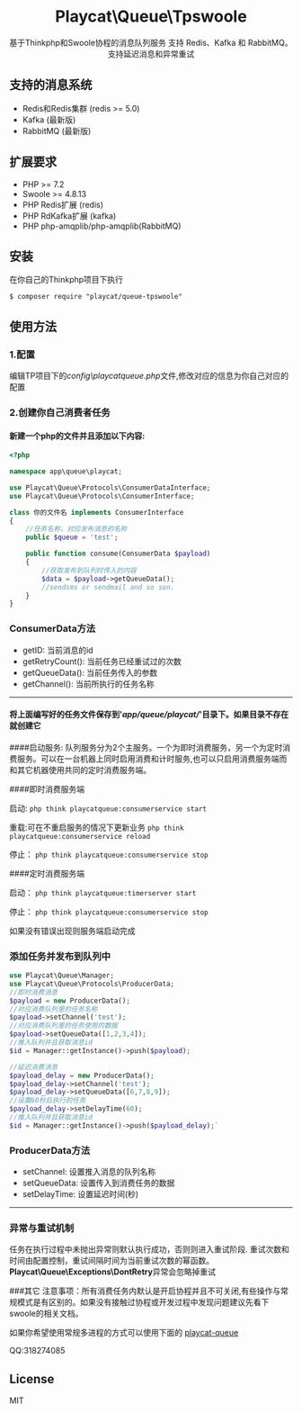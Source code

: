 
<h1 align="center">Playcat\Queue\Tpswoole</h1>

<p align="center">基于Thinkphp和Swoole协程的消息队列服务
支持 Redis、Kafka 和 RabbitMQ。 支持延迟消息和异常重试</p>

## 支持的消息系统

- Redis和Redis集群 (redis >= 5.0)
- Kafka (最新版)
- RabbitMQ (最新版)

## 扩展要求

- PHP >= 7.2
- Swoole >= 4.8.13
- PHP Redis扩展 (redis)
- PHP RdKafka扩展 (kafka)
- PHP php-amqplib/php-amqplib(RabbitMQ)

## 安装
在你自己的Thinkphp项目下执行
```shell
$ composer require "playcat/queue-tpswoole"
```

## 使用方法

### 1.配置
编辑TP项目下的*config\playcatqueue.php*文件,修改对应的信息为你自己对应的配置

### 2.创建你自己消费者任务

#### 新建一个php的文件并且添加以下内容:

```php
<?php

namespace app\queue\playcat;

use Playcat\Queue\Protocols\ConsumerDataInterface;
use Playcat\Queue\Protocols\ConsumerInterface;

class 你的文件名 implements ConsumerInterface
{
    //任务名称，对应发布消息的名称
    public $queue = 'test';

    public function consume(ConsumerData $payload)
    {
        //获取发布到队列时传入的内容
        $data = $payload->getQueueData();
        //sendsms or sendmail and so son.
    }
}

```

### ConsumerData方法

- getID: 当前消息的id
- getRetryCount(): 当前任务已经重试过的次数
- getQueueData():  当前任务传入的参数
- getChannel(): 当前所执行的任务名称
- - -

#### 将上面编写好的任务文件保存到'*app/queue/playcat/*'目录下。如果目录不存在就创建它


####启动服务:
队列服务分为2个主服务。一个为即时消费服务，另一个为定时消费服务。可以在一台机器上同时启用消费和计时服务,也可以只启用消费服务端而和其它机器使用共同的定时消费服务端。

####即时消费服务端

启动:
`php think playcatqueue:consumerservice start`

重载:可在不重启服务的情况下更新业务
`php think playcatqueue:consumerservice reload`

停止：
`php think playcatqueue:consumerservice stop`


####定时消费服务端

启动：
`php think playcatqueue:timerserver start`

停止：
`php think playcatqueue:consumerservice stop`

如果没有错误出现则服务端启动完成

### 添加任务并发布到队列中

```php
use Playcat\Queue\Manager;
use Playcat\Queue\Protocols\ProducerData;
//即时消费消息
$payload = new ProducerData();
//对应消费队列里的任务名称
$payload->setChannel('test');
//对应消费队列里的任务使用的数据
$payload->setQueueData([1,2,3,4]);
//推入队列并且获取消息id
$id = Manager::getInstance()->push($payload);

//延迟消费消息
$payload_delay = new ProducerData();
$payload_delay->setChannel('test');
$payload_delay->setQueueData([6,7,8,9]);
//设置60秒后执行的任务
$payload_delay->setDelayTime(60);
//推入队列并且获取消息id
$id = Manager::getInstance()->push($payload_delay);`
```

### ProducerData方法

- setChannel: 设置推入消息的队列名称
- setQueueData: 设置传入到消费任务的数据
- setDelayTime: 设置延迟时间(秒)
- - -

### 异常与重试机制

任务在执行过程中未抛出异常则默认执行成功，否则则进入重试阶段.
重试次数和时间由配置控制，重试间隔时间为当前重试次数的幂函数。
**Playcat\Queue\Exceptions\DontRetry**异常会忽略掉重试


###其它
注意事项：所有消费任务内默认是开启协程并且不可关闭,有些操作与常规模式是有区别的。如果没有接触过协程或开发过程中发现问题建议先看下swoole的相关文档。

如果你希望使用常规多进程的方式可以使用下面的
[playcat-queue ](https://github.com/nsnake/playcat-queue)

QQ:318274085

## License

MIT